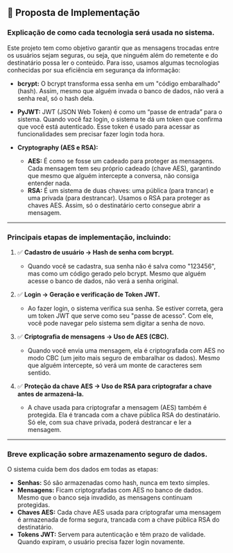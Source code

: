 ## 📄 Proposta de Implementação 

### **Explicação de como cada tecnologia será usada no sistema.**

Este projeto tem como objetivo garantir que as mensagens trocadas entre os usuários sejam seguras, ou seja, que ninguém além do remetente e do destinatário possa ler o conteúdo. Para isso, usamos algumas tecnologias conhecidas por sua eficiência em segurança da informação:

- **bcrypt:** O bcrypt transforma essa senha em um "código embaralhado" (hash). Assim, mesmo que alguém invada o banco de dados, não verá a senha real, só o hash dela.  

- **PyJWT:** JWT (JSON Web Token) é como um “passe de entrada” para o sistema. Quando você faz login, o sistema te dá um token que confirma que você está autenticado. Esse token é usado para acessar as funcionalidades sem precisar fazer login toda hora.  

- **Cryptography (AES e RSA):**
  - **AES:** É como se fosse um cadeado para proteger as mensagens. Cada mensagem tem seu próprio cadeado (chave AES), garantindo que mesmo que alguém intercepte a conversa, não consiga entender nada.  
  - **RSA:** É um sistema de duas chaves: uma pública (para trancar) e uma privada (para destrancar). Usamos o RSA para proteger as chaves AES. Assim, só o destinatário certo consegue abrir a mensagem.  

---

### **Principais etapas de implementação, incluindo:**

1. ✅ **Cadastro de usuário → Hash de senha com bcrypt.**  
   - Quando você se cadastra, sua senha não é salva como "123456", mas como um código gerado pelo bcrypt. Mesmo que alguém acesse o banco de dados, não verá a senha original.  

2. ✅ **Login → Geração e verificação de Token JWT.**  
   - Ao fazer login, o sistema verifica sua senha. Se estiver correta, gera um token JWT que serve como seu "passe de acesso". Com ele, você pode navegar pelo sistema sem digitar a senha de novo.  

3. ✅ **Criptografia de mensagens → Uso de AES (CBC).**  
   - Quando você envia uma mensagem, ela é criptografada com AES no modo CBC (um jeito mais seguro de embaralhar os dados). Mesmo que alguém intercepte, só verá um monte de caracteres sem sentido.  

4. ✅ **Proteção da chave AES → Uso de RSA para criptografar a chave antes de armazená-la.**  
   - A chave usada para criptografar a mensagem (AES) também é protegida. Ela é trancada com a chave pública RSA do destinatário. Só ele, com sua chave privada, poderá destrancar e ler a mensagem.  

---

### **Breve explicação sobre armazenamento seguro de dados.**

O sistema cuida bem dos dados em todas as etapas:

- **Senhas:** Só são armazenadas como hash, nunca em texto simples.  
- **Mensagens:** Ficam criptografadas com AES no banco de dados. Mesmo que o banco seja invadido, as mensagens continuam protegidas.  
- **Chaves AES:** Cada chave AES usada para criptografar uma mensagem é armazenada de forma segura, trancada com a chave pública RSA do destinatário.  
- **Tokens JWT:** Servem para autenticação e têm prazo de validade. Quando expiram, o usuário precisa fazer login novamente.  
